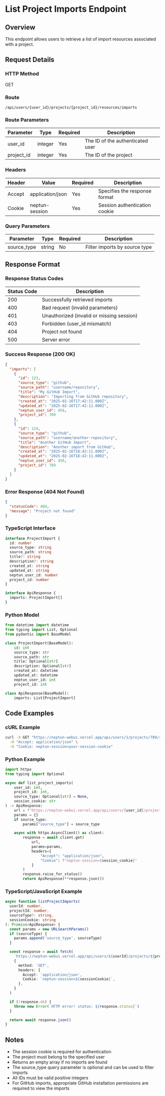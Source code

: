 # List Project Imports Endpoint

## Overview

This endpoint allows users to retrieve a list of import resources associated with a project.

## Request Details

### HTTP Method

GET

### Route

`/api/users/{user_id}/projects/{project_id}/resources/imports`

### Route Parameters

| Parameter  | Type    | Required | Description                      |
| ---------- | ------- | -------- | -------------------------------- |
| user_id    | integer | Yes      | The ID of the authenticated user |
| project_id | integer | Yes      | The ID of the project            |

### Headers

| Header | Value            | Required | Description                   |
| ------ | ---------------- | -------- | ----------------------------- |
| Accept | application/json | Yes      | Specifies the response format |
| Cookie | neptun-session   | Yes      | Session authentication cookie |

### Query Parameters

| Parameter   | Type   | Required | Description                   |
| ----------- | ------ | -------- | ----------------------------- |
| source_type | string | No       | Filter imports by source type |

## Response Format

### Response Status Codes

| Status Code | Description                               |
| ----------- | ----------------------------------------- |
| 200         | Successfully retrieved imports            |
| 400         | Bad request (invalid parameters)          |
| 401         | Unauthorized (invalid or missing session) |
| 403         | Forbidden (user_id mismatch)              |
| 404         | Project not found                         |
| 500         | Server error                              |

### Success Response (200 OK)

```json
{
  "imports": [
    {
      "id": 123,
      "source_type": "github",
      "source_path": "username/repository",
      "title": "My GitHub Import",
      "description": "Importing from GitHub repository",
      "created_at": "2025-02-16T17:42:11.000Z",
      "updated_at": "2025-02-16T17:42:11.000Z",
      "neptun_user_id": 456,
      "project_id": 789
    },
    {
      "id": 124,
      "source_type": "github",
      "source_path": "username/another-repository",
      "title": "Another GitHub Import",
      "description": "Another import from GitHub",
      "created_at": "2025-02-16T18:42:11.000Z",
      "updated_at": "2025-02-16T18:42:11.000Z",
      "neptun_user_id": 456,
      "project_id": 789
    }
  ]
}
```

### Error Response (404 Not Found)

```json
{
  "statusCode": 404,
  "message": "Project not found"
}
```

### TypeScript Interface

```typescript
interface ProjectImport {
  id: number
  source_type: string
  source_path: string
  title?: string
  description?: string
  created_at: string
  updated_at: string
  neptun_user_id: number
  project_id: number
}

interface ApiResponse {
  imports: ProjectImport[]
}
```

### Python Model

```python
from datetime import datetime
from typing import List, Optional
from pydantic import BaseModel

class ProjectImport(BaseModel):
    id: int
    source_type: str
    source_path: str
    title: Optional[str]
    description: Optional[str]
    created_at: datetime
    updated_at: datetime
    neptun_user_id: int
    project_id: int

class ApiResponse(BaseModel):
    imports: List[ProjectImport]
```

## Code Examples

### cURL Example

```bash
curl -X GET "https://neptun-webui.vercel.app/api/users/1/projects/789/resources/imports?source_type=github" \
  -H "Accept: application/json" \
  -H "Cookie: neptun-session=your-session-cookie"
```

### Python Example

```python
import httpx
from typing import Optional

async def list_project_imports(
    user_id: int,
    project_id: int,
    source_type: Optional[str] = None,
    session_cookie: str
) -> ApiResponse:
    url = f"https://neptun-webui.vercel.app/api/users/{user_id}/projects/{project_id}/resources/imports"
    params = {}
    if source_type:
        params["source_type"] = source_type

    async with httpx.AsyncClient() as client:
        response = await client.get(
            url,
            params=params,
            headers={
                "Accept": "application/json",
                "Cookie": f"neptun-session={session_cookie}"
            }
        )
        response.raise_for_status()
        return ApiResponse(**response.json())
```

### TypeScript/JavaScript Example

```typescript
async function listProjectImports(
  userId: number,
  projectId: number,
  sourceType?: string,
  sessionCookie: string
): Promise<ApiResponse> {
  const params = new URLSearchParams()
  if (sourceType) {
    params.append('source_type', sourceType)
  }

  const response = await fetch(
    `https://neptun-webui.vercel.app/api/users/${userId}/projects/${projectId}/resources/imports?${params}`,
    {
      method: 'GET',
      headers: {
        Accept: 'application/json',
        Cookie: `neptun-session=${sessionCookie}`,
      },
    }
  )

  if (!response.ok) {
    throw new Error(`HTTP error! status: ${response.status}`)
  }

  return await response.json()
}
```

## Notes

- The session cookie is required for authentication
- The project must belong to the specified user
- Returns an empty array if no imports are found
- The source_type query parameter is optional and can be used to filter imports
- All IDs must be valid positive integers
- For GitHub imports, appropriate GitHub installation permissions are required to view the imports
